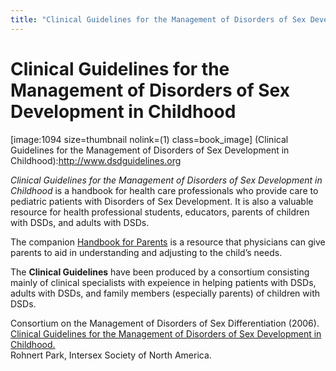 ```yaml
---
title: "Clinical Guidelines for the Management of Disorders of Sex Development in Childhood"
---
```


# Clinical Guidelines for the Management of Disorders of Sex Development in Childhood

\[image:1094 size=thumbnail nolink=(1) class=book_image\] (Clinical Guidelines for the Management of Disorders of Sex Development in Childhood):http://www.dsdguidelines.org  

_Clinical Guidelines for the Management of Disorders of Sex Development in Childhood_ is a handbook for health care professionals who provide care to pediatric patients with Disorders of Sex Development. It is also a valuable resource for health professional students, educators, parents of children with <span class="caps">DSD</span>s, and adults with <span class="caps">DSD</span>s. 

The companion <a href="http://www.dsdguidelines.org">Handbook for Parents</a> is a resource that physicians can give parents to aid in understanding and adjusting to the child&#8217;s needs.  

The __Clinical Guidelines__ have been produced by a consortium consisting mainly of clinical specialists with expeience in helping patients with <span class="caps">DSD</span>s, adults with <span class="caps">DSD</span>s, and family members (especially parents) of children with <span class="caps">DSD</span>s.  


Consortium on the Management of Disorders of Sex Differentiation (2006). <a href="http://www.dsdguidelines.org">Clinical Guidelines for the Management of Disorders of Sex Development in Childhood.</a>  <br />
Rohnert Park, Intersex Society of North America.